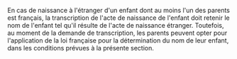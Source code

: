 En cas de naissance à l'étranger d'un enfant dont au moins l'un des parents est français, la transcription de l'acte de naissance de l'enfant doit retenir le nom de l'enfant tel qu'il résulte de l'acte de naissance étranger. Toutefois, au moment de la demande de transcription, les parents peuvent opter pour l'application de la loi française pour la détermination du nom de leur enfant, dans les conditions prévues à la présente section.
